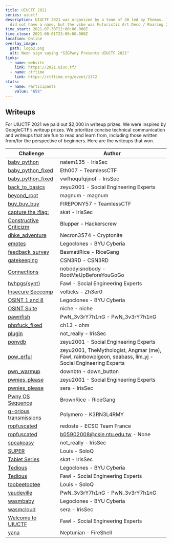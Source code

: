 ```yaml
---
title: UIUCTF 2021
series: uiuctf
description: UIUCTF 2021 was organized by a team of 30 led by Thomas. The theme
  did not have a name, but the vibe was Futuristic Art Deco / Roaring 20s.
time_start: 2021-07-30T22:00:00.000Z
time_close: 2021-08-01T22:00:00.000Z
location: Online
overlay_image:
  path: logo2.png
  alt: Neon sign saying "SIGPwny Presents UIUCTF 2021"
links:
  - name: website
    link: https://2021.uiuc.tf/
  - name: ctftime
    link: https://ctftime.org/event/1372
stats:
  - name: Participants
    value: "658"
---
```

## Writeups

For UIUCTF 2021 we paid out $2,000 in writeup prizes. We were inspired by GoogleCTF’s writeup prizes. We prioritize concise technical communication and writeups that are fun to read and learn from, including those written from/for the perspective of beginners. Here are the writeups that won.

| Challenge                                                                                                                                                           | Author                                                                                                   |
| ------------------------------------------------------------------------------------------------------------------------------------------------------------------- | -------------------------------------------------------------------------------------------------------- |
| [baby_python](https://irissec.xyz/articles/categories/other/2021-08-06/baby-python)                                                                                 | natem135 - IrisSec                                                                                       |
| [baby_python_fixed](https://github.com/Eth007/CTF-Writeups/tree/master/UIUCTF%202021/baby_python_fixed)                                                             | Eth007 - TeamlessCTF                                                                                     |
| [baby_python_fixed](https://irissec.xyz/articles/categories/other/2021-08-09/uiuctf-jails#baby_python_fixed-jail-133)                                               | vwfhoqufqijnof - IrisSec                                                                                 |
| [back_to_basics](https://zeyu2001.gitbook.io/ctfs/2021/uiuctf-2021/back_to_basics)                                                                                  | zeyu2001 - Social Engineering Experts                                                                    |
| [beyond_root](http://jgeralnik.github.io/writeups/2021/08/09/beyond_root/)                                                                                          | magnum - magnum                                                                                          |
| [buy_buy_buy](https://github.com/Eth007/CTF-Writeups/blob/master/UIUCTF%202021/buy_buy_buy/README.md)                                                               | FIREPONY57 - TeamlessCTF                                                                                 |
| [capture the :flag:](https://irissec.xyz/articles/categories/forensics/2021-08-08/Diffing-Images-and-Using-Columnar-LSB-to-Retrieve-a-Message)                      | skat - IrisSec                                                                                           |
| [Constructive Criticizm](https://github.com/TheBlupper/ctf_writeups/blob/main/uiuctf2021/Constructive%20Criticism/writeup.md)                                       | Blupper - Hackerscrew                                                                                    |
| [dhke_adventure](https://gist.github.com/Necron3574/1ba5671a2f594b9f19bb9fdf0e5c76d2)                                                                               | Necron3574 - Cryptonite                                                                                  |
| [emotes](https://github.com/BYU-CTF-group/writeups-uiuctf/tree/main/emote)                                                                                          | Legoclones - BYU Cyberia                                                                                 |
| [feedback_survey](https://gist.github.com/willwam845/77c38977d62b643c5f6b827a823caf48)                                                                              | BasmatiRice - RiceGang                                                                                   |
| [gatekeeping](https://github.com/csn3rd/UIUCTFGatekeepingWriteup/blob/master/README.md)                                                                             | CSN3RD - CSN3RD                                                                                          |
| [Gonnections](https://github.com/nobodyisnobody/write-ups/tree/main/UIUCTF.2021/pwn/gonnegtions)                                                                    | nobodyisnobody - RootMeUpBeforeYouGoGo                                                                   |
| [hvhpgs\{synt\}](https://fawl.gitbook.io/ctf-writeups/uiuctf-2021/hvhpgs-synt)                                                                                        | Fawl - Social Engineering Experts                                                                        |
| [Insecure Seccomp](https://github.com/volticks/CTF-Writeups/tree/main/UIUCTF%2021/insecure-seccomp)                                                                 | volticks - Zh3er0                                                                                        |
| [OSINT 1 and 8](https://github.com/BYU-CTF-group/writeups-uiuctf/tree/main/OSINT_Charlie#chaplins-pr-nightmare---8-extreme)                                         | Legoclones - BYU Cyberia                                                                                 |
| [OSINT Suite](https://tqtnk2000.github.io/uiuctf-writeups.html#osintchaplin1)                                                                                       | niche - niche                                                                                            |
| [pawnfish](https://nguyenguyen753.github.io//2021-08-03-UIU-2021/)                                                                                                  | PwN_3v3rY7h1nG - PwN_3v3rY7h1nG                                                                          |
| [phpfuck_fixed](https://ohm1.gitlab.io/cysec/uiuctf/phpfuck_fixed/writeup.jl.html)                                                                                  | ch13 - ohm                                                                                               |
| [plugin](https://irissec.xyz/articles/categories/re/2021-08-04/plugin)                                                                                              | not_really - IrisSec                                                                                     |
| [ponydb](https://zeyu2001.gitbook.io/ctfs/2021/uiuctf-2021/ponydb)                                                                                                  | zeyu2001 - Social Engineering Experts                                                                    |
| [pow_erful](https://angmar2722.github.io/CTFwriteups/2021/uiuctf2021/#pow-erful)                                                                                    | zeyu2001, TheMythologist, Angmar (me), Fawl, rainbowpigeon, seabass, lim_yj - Social Engineering Experts |
| [pwn_warmup](https://gist.github.com/downbtn/0f9330fc881b29868ccd3b0022246bfa)                                                                                      | downbtn - down_button                                                                                    |
| [pwnies_please](https://zeyu2001.gitbook.io/ctfs/2021/uiuctf-2021/pwnies_please)                                                                                    | zeyu2001 - Social Engineering Experts                                                                    |
| [pwnies_please](https://irissec.xyz/articles/categories/misc/2021-08-08/pwniesplease#pwnies_please-misc-390)                                                        | sera - IrisSec                                                                                           |
| [Pwny OS Sequence](https://github.com/Day91/Writeups/blob/master/UIUCTF/PwnyOS.md#zeroday-challenges)                                                               | BrownRice - RiceGang                                                                                     |
| [q-orious transmissions](https://www.sebven.com/ctf/2021/08/05/UIUCTF2021-Q-Rious-Transmissions.html)                                                               | Polymero - K3RN3L4RMY                                                                                    |
| [ropfuscated](https://redoste.xyz/2021/08/03/write-up-uiuctf-2021-ropfuscated/)                                                                                     | redoste - ECSC Team France                                                                               |
| [ropfuscated](https://hackmd.io/@M30W/UIUCTF2021-Ropfuscated-Writeup)                                                                                               | b05902008@csie.ntu.edu.tw - None                                                                         |
| [speakeasy](https://irissec.xyz/articles/categories/re/2021-08-03/speakeasy)                                                                                        | not_really - IrisSec                                                                                     |
| [SUPER](https://github.com/PwnLouis/CTF-Writeups/tree/main/2021-7-30-uiuctf/super)                                                                                  | Louis - SoloQ                                                                                            |
| [Tablet Series](https://irissec.xyz/articles/categories/forensics/2021-08-07/Performing-Digital-Forensics-on-an-Apple-Tablet-to-Recover-Evidence#forensicstablet-1) | skat - IrisSec                                                                                           |
| [Tedious](https://github.com/BYU-CTF-group/writeups-uiuctf/tree/main/tedious)                                                                                       | Legoclones - BYU Cyberia                                                                                 |
| [Tedious](https://fawl.gitbook.io/ctf-writeups/uiuctf-2021/tedious)                                                                                                 | Fawl - Social Engineering Experts                                                                        |
| [toobeetootee](https://github.com/PwnLouis/CTF-Writeups/tree/main/2021-7-30-uiuctf/toobeetootee)                                                                    | Louis - SoloQ                                                                                            |
| [vaudeville](https://nguyenguyen753.github.io//2021-08-02-UIU-2021/)                                                                                                | PwN_3v3rY7h1nG - PwN_3v3rY7h1nG                                                                          |
| [wasmbaby](https://github.com/BYU-CTF-group/writeups-uiuctf/tree/main/wasmbaby)                                                                                     | Legoclones - BYU Cyberia                                                                                 |
| [wasmcloud](https://github.com/IrisSec/irissec.github.io/blob/master/_posts/2021-08-03-wasmcloud.md#wasmcloud-web-unsolved-during-ctf)                              | sera - IrisSec                                                                                           |
| [Welcome to UIUCTF](https://fawl.gitbook.io/ctf-writeups/uiuctf-2021/welcome-to-uiuctf21)                                                                           | Fawl - Social Engineering Experts                                                                        |
| [yana](https://fireshellsecurity.team/uiuctf2021-yana/)                                                                                                             | Neptunian - FireShell                                                                                    |